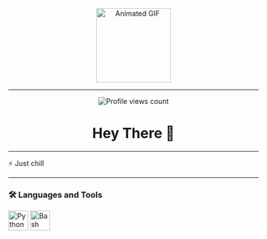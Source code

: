 <div align="center">
  <img src="https://media3.giphy.com/media/v1.Y2lkPTc5MGI3NjExbzNuY3hic3dnamtsZ21odzR3MG9seTViOWpqa3piZThldmZmODJ1OCZlcD12MV9pbnRlcm5hbF9pbnRlcm5hbF9naWZfYnlfaWQmY3Q9Zw/77rvjVcaJr1BgKSXtR/giphy.gif" alt="Animated GIF" width="150" height="150">
</div>

---

<div align="center">
  <img src="https://profile-counter.glitch.me/dineshpathro90/count.svg" alt="Profile views count">
</div>


<h1 align="center">Hey There 👋</h1>

---

<p align="left">⚡ Just chill</p>

---

<h3 align="left">🛠 Languages and Tools</h3>

<div align="left">
  <img src="https://cdn.jsdelivr.net/gh/devicons/devicon/icons/python/python-original.svg" alt="Python" width="40" height="40">
  <img src="https://cdn.jsdelivr.net/gh/devicons/devicon/icons/bash/bash-original.svg" alt="Bash" width="40" height="40">
</div>
